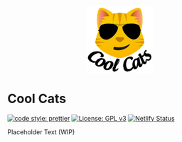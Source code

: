 <p align="center">
  <a href="https://coolcats.erniefrancisiv.com">
    <img src="https://raw.githubusercontent.com/BlackFenix2/Cool-Cats/master/static/icon.png" alt="Cat with Sunglasses" title="Cat with Sunglasses" width="150"/>
  </a>
</p>

<h1>Cool Cats</h1>

[![code style: prettier](https://img.shields.io/badge/code_style-prettier-ff69b4.svg?style=flat-square)](https://github.com/prettier/prettier)
[![License: GPL v3](https://img.shields.io/badge/License-GPL%20v3-blue.svg)](https://www.gnu.org/licenses/gpl-3.0)
[![Netlify Status](https://api.netlify.com/api/v1/badges/d0d3910e-2b0f-4b0a-95e9-337847c6aafa/deploy-status)](https://app.netlify.com/sites/musing-aryabhata-bdba1f/deploys)

<p>Placeholder Text (WIP)</p>
